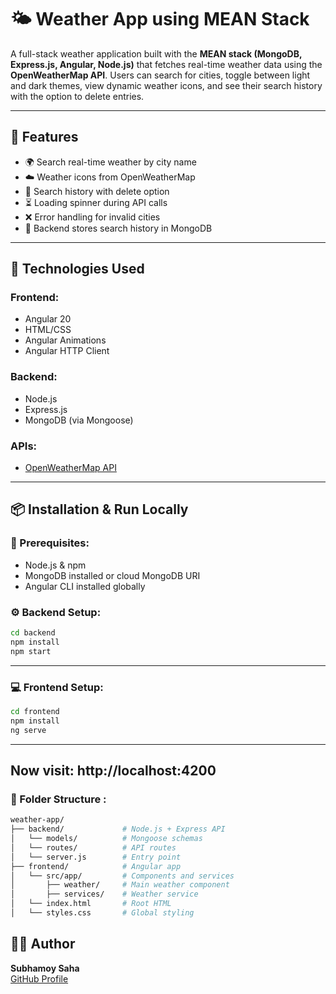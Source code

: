 # 🌤️ Weather App using MEAN Stack

A full-stack weather application built with the **MEAN stack (MongoDB, Express.js, Angular, Node.js)** that fetches real-time weather data using the **OpenWeatherMap API**. Users can search for cities, toggle between light and dark themes, view dynamic weather icons, and see their search history with the option to delete entries.

---

## 🚀 Features

- 🌍 Search real-time weather by city name
- ☁️ Weather icons from OpenWeatherMap
- 🔁 Search history with delete option
- ⏳ Loading spinner during API calls
- ❌ Error handling for invalid cities
- 💾 Backend stores search history in MongoDB

---

## 🧰 Technologies Used

### Frontend:

- Angular 20
- HTML/CSS
- Angular Animations
- Angular HTTP Client

### Backend:

- Node.js
- Express.js
- MongoDB (via Mongoose)

### APIs:

- [OpenWeatherMap API](https://openweathermap.org/api)

---

## 📦 Installation & Run Locally

### 🔧 Prerequisites:

- Node.js & npm
- MongoDB installed or cloud MongoDB URI
- Angular CLI installed globally

### ⚙️ Backend Setup:

```bash
cd backend
npm install
npm start
```

---

### 💻 Frontend Setup:

```bash
cd frontend
npm install
ng serve
```

---

## Now visit: http://localhost:4200

### 📁 Folder Structure :

```bash
weather-app/
├── backend/             # Node.js + Express API
│   └── models/          # Mongoose schemas
│   └── routes/          # API routes
│   └── server.js        # Entry point
├── frontend/            # Angular app
│   └── src/app/         # Components and services
│       ├── weather/     # Main weather component
│       ├── services/    # Weather service
│   └── index.html       # Root HTML
│   └── styles.css       # Global styling

```

## 🙋‍♂️ Author

**Subhamoy Saha**  
[GitHub Profile](https://github.com/subhamoy05)
